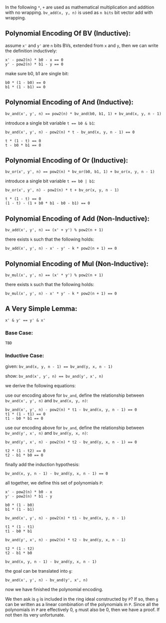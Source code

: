 In the following `*`, `+` are used as mathematical multiplication and addition with no wrapping. `bv_add(x, y, n)` is used as `n bits` bit vector add with wrapping.

## Polynomial Encoding Of BV (Inductive):

assume `x'`	and `y'` are `n` bits BVs, extended from `x` and `y`, then we can write the definition inductively:

	x' - pow2(n) * b0 - x == 0
	y' - pow2(n) * b1 - y == 0

make sure b0, b1 are single bit:

	b0 * (1 - b0) == 0
	b1 * (1 - b1) == 0

## Polynomial Encoding of And (Inductive):

    bv_and(x', y', n) == pow2(n) * bv_and(b0, b1, 1) + bv_and(x, y, n - 1)

introduce a single bit variable `t == b0 & b1`:

	bv_and(x', y', n) - pow2(n) * t - bv_and(x, y, n - 1) == 0

	t * (1 - t) == 0
	t - b0 * b1 == 0

## Polynomial Encoding of Or (Inductive):

    bv_or(x', y', n) == pow2(n) * bv_or(b0, b1, 1) + bv_or(x, y, n - 1)

introduce a single bit variable `t == b0 | b1`:

    bv_or(x', y', n) - pow2(n) * t + bv_or(x, y, n - 1)

	t * (1 - t) == 0
	(1 - t) - (1 + b0 * b1 - b0 - b1) == 0

## Polynomial Encoding of Add (Non-Inductive):

    bv_add(x', y', n) == (x' + y') % pow2(n + 1)

there exists `k` such that the following holds:

    bv_add(x', y', n) - x' - y' - k * pow2(n + 1) == 0

## Polynomial Encoding of Mul (Non-Inductive):

    bv_mul(x', y', n) == (x' * y') % pow2(n + 1)

there exists `k` such that the following holds:

    bv_mul(x', y', n) - x' * y' - k * pow2(n + 1) == 0

## A Very Simple Lemma:

	x' & y' == y' & x'

### Base Case:

	TBD

### Inductive Case:

given: `bv_and(x, y, n - 1) == bv_and(y, x, n - 1)`

show: `bv_and(x', y', n) == bv_and(y', x', n)`

we derive the following equations:

use our encoding above for `bv_and`, define the relationship between `bv_and(x', y', n)` and `bv_and(x, y, n)`:

	bv_and(x', y', n) - pow2(n) * t1 - bv_and(x, y, n - 1) == 0
	t1 * (1 - t1) == 0
	t1 - b0 * b1 == 0

use our encoding above for `bv_and`, define the relationship between `bv_and(y', x', n)` and `bv_and(y, x, n)`:

	bv_and(y', x', n) - pow2(n) * t2 - bv_and(y, x, n - 1) == 0

	t2 * (1 - t2) == 0
	t2 - b1 * b0 == 0

finally add the induction hypothesis:

	bv_and(x, y, n - 1) - bv_and(y, x, n - 1) == 0

all together, we define this set of polynomials `P`:

	x' - pow2(n) * b0 - x
	y' - pow2(n) * b1 - y

	b0 * (1 - b0)
	b1 * (1 - b1)

	bv_and(x', y', n) - pow2(n) * t1 - bv_and(x, y, n - 1)

	t1 * (1 - t1)
	t1 - b0 * b1

	bv_and(y', x', n) - pow2(n) * t2 - bv_and(y, x, n - 1)

	t2 * (1 - t2)
	t2 - b1 * b0

	bv_and(x, y, n - 1) - bv_and(y, x, n - 1)

the goal can be translated into `g`:

	bv_and(x', y', n) - bv_and(y', x', n) 

now we have finished the polynomial encoding. 

We then ask is `g` is included in the ring ideal constructed by `P`? If so, then `g` can be written as a linear combination of the polynomials in `P`. Since all the polynomials in `P` are effectively 0, `g` must also be 0, 
then we have a proof. If not then its very unfortunate. 




